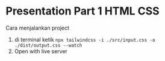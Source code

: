 # Presentation Part 1 HTML CSS

Cara menjalankan project
1. di terminal ketik `npx tailwindcss -i ./src/input.css -o ./dist/output.css --watch`
2. Open with live server